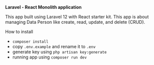 **Laravel - React Monolith application**

This app built using Laravel 12 with React starter kit. This app is about managing Data Person like create, read, update, and delete (CRUD).

How to install
- `composer install`
- copy `.env.example` and rename it to `.env`
- generate key using `php artisan key:generate`
- running app using `composer run dev`

